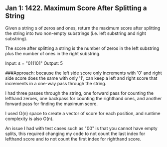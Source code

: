 ## Jan 1: 1422. Maximum Score After Splitting a String

Given a string s of zeros and ones, return the maximum score after splitting the string into two non-empty substrings (i.e. left substring and right substring).

The score after splitting a string is the number of zeros in the left substring plus the number of ones in the right substring.

Input: s = "011101"
Output: 5

###Approach: because the left side score only increments with '0' and right side score does the same with only '1', can keep a left and right score that increments in a one-way pass through the string.

I had three passes through the string, one forward pass for counting the lefthand zeroes, one backpass for counting the righthand ones, and another forward pass for finding the maximum score.

I used O(n) space to create a vector of score for each position, and runtime complexity is also O(n).

An issue I had with test cases such as "00" is that you cannot have empty splits, this required changing my code to not count the last index for lefthand score and to not count the first index for righthand score.
